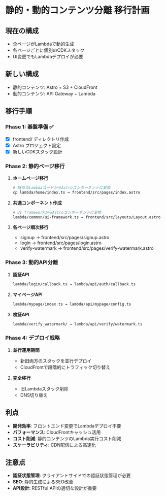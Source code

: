 # 静的・動的コンテンツ分離 移行計画

## 現在の構成
- 全ページがLambdaで動的生成
- 各ページごとに個別のCDKスタック
- UI変更でもLambdaデプロイが必要

## 新しい構成
- 静的コンテンツ: Astro + S3 + CloudFront
- 動的コンテンツ: API Gateway + Lambda

## 移行手順

### Phase 1: 基盤準備 ✅
- [x] frontend/ ディレクトリ作成
- [x] Astro プロジェクト設定
- [x] 新しいCDKスタック設計

### Phase 2: 静的ページ移行
1. **ホームページ移行**
   ```bash
   # 既存のLambdaコードからAstroコンポーネントに変換
   cp lambda/home/index.ts → frontend/src/pages/index.astro
   ```

2. **共通コンポーネント作成**
   ```bash
   # UI frameworkからAstroコンポーネントに変換
   lambda/common/ui-framework.ts → frontend/src/layouts/Layout.astro
   ```

3. **各ページ順次移行**
   - signup → frontend/src/pages/signup.astro
   - login → frontend/src/pages/login.astro
   - verify-watermark → frontend/src/pages/verify-watermark.astro

### Phase 3: 動的API分離
1. **認証API**
   ```bash
   lambda/login/callback.ts → lambda/api/auth/callback.ts
   ```

2. **マイページAPI**
   ```bash
   lambda/mypage/index.ts → lambda/api/mypage/config.ts
   ```

3. **検証API**
   ```bash
   lambda/verify_watermark/ → lambda/api/verify/watermark.ts
   ```

### Phase 4: デプロイ戦略
1. **並行運用期間**
   - 新旧両方のスタックを並行デプロイ
   - CloudFrontで段階的にトラフィック切り替え

2. **完全移行**
   - 旧Lambdaスタック削除
   - DNS切り替え

## 利点
- **開発効率**: フロントエンド変更でLambdaデプロイ不要
- **パフォーマンス**: CloudFrontキャッシュ活用
- **コスト削減**: 静的コンテンツのLambda実行コスト削減
- **スケーラビリティ**: CDN配信による高速化

## 注意点
- **認証状態管理**: クライアントサイドでの認証状態管理が必要
- **SEO**: 静的生成によるSEO改善
- **API設計**: RESTful APIの適切な設計が重要
